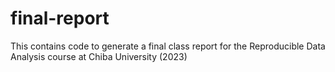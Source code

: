 # final-report

This contains code to generate a final class report for the Reproducible Data Analysis course at Chiba University (2023)